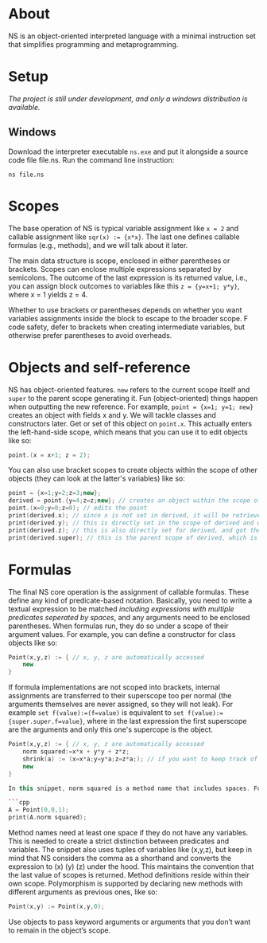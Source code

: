 # About
NS is an object-oriented interpreted language with a minimal instruction set that simplifies programming and metaprogramming.

# Setup
*The project is still under development, and only a windows distribution is available.*

## Windows

Download the interpreter executable `ns.exe` 
and put it alongside a source code file file.ns. Run the command line instruction:

```
ns file.ns
```

# Scopes
The base operation of NS is typical variable assignment like `x = 2` and callable assignment like `sqr(x) := {x*x}`. The last one defines callable formulas (e.g., methods), and we will talk about it later.

The main data structure is scope, enclosed in either parentheses or brackets. Scopes can enclose multiple expressions separated by semicolons. The outcome of the last expression is its returned value, i.e., you can assign block outcomes to variables like this `z = {y=x+1; y*y}`, where x = 1 yields z = 4. 

Whether to use brackets or parentheses depends on whether you want variables assignments inside the block to escape to the broader scope. F code safety, defer to brackets when creating intermediate variables, but otherwise prefer parentheses to avoid overheads.

# Objects and self-reference
NS has object-oriented features. `new` refers to the current scope itself and `super` to the parent scope generating it. Fun (object-oriented) things happen when outputting the new reference. For example, `point = {x=1; y=1; new}` creates an object with fields x and y. We will tackle classes and constructors later. Get or set of this object on `point.x`. This actually enters the left-hand-side scope, which means that you can use it to edit objects like so:

```cpp
point.(x = x+1; z = 2);
```

You can also use bracket scopes to create objects within the scope of other objects 
(they can look at the latter's variables) like so:

```cpp
point = {x=1;y=2;z=3;new};
derived = point.{y=4;z=z;new}; // creates an object within the scope of A
point.(x=0;y=0;z=0); // edits the point
print(derived.x); // since x is not set in derived, it will be retrieved from its superscope and will be 0
print(derived.y); // this is directly set in the scope of derived and will be 4
print(derived.z); // this is also directly set for derived, and got the value point.z had at the time, that is, 3
print(derived.super); // this is the parent scope of derived, which is the point object
```

# Formulas
The final NS core operation is the assignment of callable formulas. These define any kind of predicate-based notation.
Basically, you need to write a textual expression to be matched *including expressions with multiple predicates seperated by spaces*, and any arguments need to be enclosed parentheses. When formulas run, they do so under a scope of their argument
values. For example, you can define a constructor for class objects like so: 

```cpp
Point(x,y,z) := { // x, y, z are automatically accessed
    new
}
```

If formula implementations are not scoped into brackets, internal assignments are transferred 
to their superscope too per normal (the arguments themselves are never assigned, so they will
not leak). For example `set f(value):=(f=value)` is equivalent to `set f(value):={super.super.f=value}`,
where in the last expression the first superscope are the arguments and only this one's supercope
is the object.


```cpp
Point(x,y,z) := { // x, y, z are automatically accessed
    norm squared:=x*x + y*y + z*z; 
    shrink(a) := (x=x*a;y=y*a;z=z*a;); // if you want to keep track of the last argument value within Point set a=a
    new
}

In this snippet, norm squared is a method name that includes spaces. For example write:

```cpp
A = Point(0,0,1);
print(A.norm squared);
```

Method names need at least one space if they do not have any variables. This is needed to create a strict distinction between predicates and variables. The snippet also uses tuples of variables like (x,y,z), but keep in mind that NS considers the comma as a shorthand and converts the expression to (x) (y) (z) under the hood. This maintains the convention that the last value of scopes is returned. Method definitions reside within their own scope.
Polymorphism is supported by declaring new methods with different arguments as previous ones, like so: 

```cpp
Point(x,y) := Point(x,y,0);
```

Use objects to pass keyword arguments or arguments that you don’t want to remain in the object’s scope.

